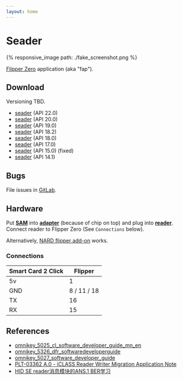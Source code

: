 ```yaml
---
layout: home
---
```

<script src="https://cdn.jsdelivr.net/npm/anchor-js/anchor.min.js"></script>

# Seader

{% responsive_image path: ./fake_screenshot.png %}

[Flipper Zero](https://flipperzero.one/) application (aka "fap").

## Download

Versioning TBD.

- [seader](seader-API22.0.zip) (API 22.0)
- [seader](seader-API20.0.zip) (API 20.0)
- [seader](seader-API19.0.zip) (API 19.0)
- [seader](seader-API18.2.zip) (API 18.2)
- [seader](seader-API18.0.zip) (API 18.0)
- [seader](seader-API17.0.zip) (API 17.0)
- [seader](seader-API15.0.zip) (API 15.0) (fixed)
- [seader](seader-API14.1.zip) (API 14.1)

## Bugs

File issues in [GitLab](https://gitlab.com/bettse/seader/-/issues).

## Hardware

Put **[SAM](https://www.cdw.com/product/hp-sim-for-hid-iclass-for-hip2-reader-security-sim/4854794)** into **[adapter](https://a.co/d/1E9Zk1h)** (because of chip on top) and plug into **[reader](https://www.mikroe.com/smart-card-2-click)**. Connect reader to Flipper Zero (See `Connections` below).

Alternatively, [NARD flipper add-on](https://github.com/killergeek/nard) works.

### Connections

| Smart Card 2 Click | Flipper     |
| ------------------ | ----------- |
| 5v                 | 1           |
| GND                | 8 / 11 / 18 |
| TX                 | 16          |
| RX                 | 15          |

## References

- [omnikey_5025_cl_software_developer_guide_mn_en](https://www.virtualsecurity.nl/amfile/file/download/file/18/product/1892/)
- [omnikey_5326_dfr_softwaredeveloperguide](https://www.hidglobal.com/sites/default/files/documentlibrary/omnikey_5326_dfr_softwaredeveloperguide.pdf)
- [omnikey_5027_software_developer_guide](https://www.hidglobal.com/sites/default/files/documentlibrary/omnikey_5027_software_developer_guide.pdf)
- [PLT-03362 A.0 - iCLASS Reader Writer Migration Application Note](http://web.archive.org/web/20230330180023/https://info.hidglobal.com/rs/289-TSC-352/images/PLT-03362%20A.0%20-%20iCLASS%20Reader%20Writer%20Migration%20Application%20Note.pdf)
- [HID SE reader消息模块的ANS.1 BER学习](https://blog.csdn.net/eyasys/article/details/8501200)

<script>
   anchors.add();
</script>
